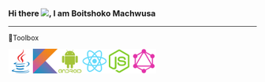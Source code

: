 ### Hi there <img src="https://raw.githubusercontent.com/MartinHeinz/MartinHeinz/master/wave.gif" width="30px">, I am Boitshoko Machwusa

---
🧰Toolbox

<img src="https://github.com/devicons/devicon/blob/master/icons/java/java-original.svg" alt="java logo" width="50" height="50"/><img src="https://github.com/devicons/devicon/blob/master/icons/kotlin/kotlin-original.svg" alt="kotlin logo" width="50" height="50"/><img src="https://github.com/devicons/devicon/blob/master/icons/android/android-plain-wordmark.svg" alt="android logo" width="50" height="50"/><img src="https://github.com/devicons/devicon/blob/master/icons/react/react-original.svg" alt="react logo" width="50" height="50"/><img src="https://github.com/devicons/devicon/blob/master/icons/nodejs/nodejs-original.svg" alt="nodejs logo" width="50" height="50"/><img src="https://github.com/devicons/devicon/blob/master/icons/graphql/graphql-plain.svg" alt="graphql logo" width="50" height="50"/>


<!--
**Machwusa/Machwusa** is a ✨ _special_ ✨ repository because its `README.md` (this file) appears on your GitHub profile.

Here are some ideas to get you started:

- 🔭 I’m currently working on ...
- 🌱 I’m currently learning ...
- 👯 I’m looking to collaborate on ...
- 🤔 I’m looking for help with ...
- 💬 Ask me about ...
- 📫 How to reach me: ...
- 😄 Pronouns: ...
- ⚡ Fun fact: ...
-->

